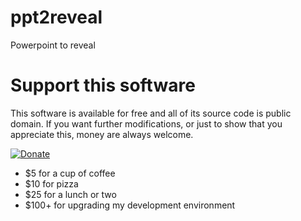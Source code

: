 # ppt2reveal
Powerpoint to reveal
# Support this software

This software is available for free and all of its source code is public domain.  If you want further modifications, or just to show that you appreciate this, money are always welcome.

[![Donate](https://img.shields.io/badge/Donate-PayPal-green.svg)](https://paypal.me/ignatandrei1970/25)

* $5 for a cup of coffee
* $10 for pizza 
* $25 for a lunch or two
* $100+ for upgrading my development environment

